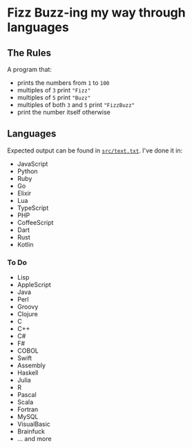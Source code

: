 # Fizz Buzz-ing my way through languages

## The Rules

A program that:

- prints the numbers from `1` to `100`
- multiples of `3` print `"Fizz"`
- multiples of `5` print `"Buzz"`
- multiples of both `3` and `5` print `"FizzBuzz"`
- print the number itself otherwise

## Languages

Expected output can be found in [`src/text.txt`](src/text.txt). I've done it in:

- JavaScript
- Python
- Ruby
- Go
- Elixir
- Lua
- TypeScript
- PHP
- CoffeeScript
- Dart
- Rust
- Kotlin

### To Do

- Lisp
- AppleScript
- Java
- Perl
- Groovy
- Clojure
- C
- C++
- C#
- F#
- COBOL
- Swift
- Assembly
- Haskell
- Julia
- R
- Pascal
- Scala
- Fortran
- MySQL
- VisualBasic
- Brainfuck
- ... and more
